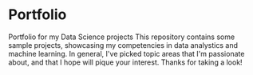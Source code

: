 # Portfolio
Portfolio for my Data Science projects
This repository contains some sample projects, showcasing my competencies in data analystics and machine learning. In general, I've picked topic areas that I'm passionate about, and that I hope will pique your interest. Thanks for taking a look!
